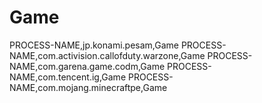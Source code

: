 # Game
PROCESS-NAME,jp.konami.pesam,Game
PROCESS-NAME,com.activision.callofduty.warzone,Game
PROCESS-NAME,com.garena.game.codm,Game
PROCESS-NAME,com.tencent.ig,Game
PROCESS-NAME,com.mojang.minecraftpe,Game
